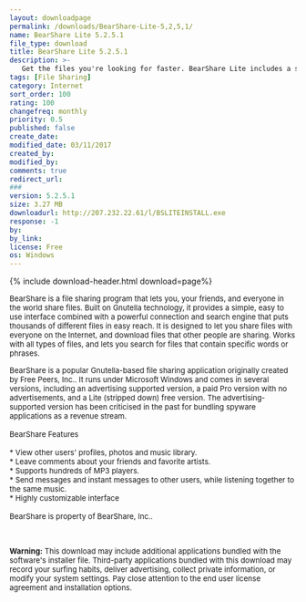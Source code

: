 ```yaml
---
layout: downloadpage
permalink: /downloads/BearShare-Lite-5,2,5,1/
name: BearShare Lite 5.2.5.1
file_type: download
title: BearShare Lite 5.2.5.1
description: >-
   Get the files you're looking for faster. BearShare Lite includes a search function and support for magnet links, bandwidth controls and connection management.
tags: [File Sharing]
category: Internet
sort_order: 100
rating: 100
changefreq: monthly
priority: 0.5
published: false
create_date: 
modified_date: 03/11/2017
created_by: 
modified_by: 
comments: true
redirect_url: 
### 
version: 5.2.5.1
size: 3.27 MB
downloadurl: http://207.232.22.61/l/BSLITEINSTALL.exe
response: -1
by: 
by_link: 
license: Free
os: Windows
---
```


{% include download-header.html download=page%}

<p style="fix-download-text !important">
<p><font size="2">BearShare is a file sharing program that lets you, your friends, and everyone in the world share files. Built on Gnutella technology, it provides a simple, easy to use interface combined with a powerful connection and search engine that puts thousands of different files in easy reach. It is designed to let you share files with everyone on the Internet, and download files that other people are sharing. Works with all types of files, and lets you search for files that contain specific words or phrases.</font></p>
<p><font size="2">BearShare is a popular Gnutella-based file sharing application originally created by Free Peers, Inc.. It runs under Microsoft Windows and comes in several versions, including an advertising supported version, a paid Pro version with no advertisements, and a Lite (stripped down) free version. The advertising-supported version has been criticised in the past for bundling spyware applications as a revenue stream. <br />
<br />
BearShare Features <br />
<br />
* View other users' profiles, photos and music library. <br />
* Leave comments about your friends and favorite artists. <br />
* Supports hundreds of MP3 players. <br />
* Send messages and instant messages to other users, while listening together to the same music. <br />
* Highly customizable interface <br />
<br />
BearShare is property of BearShare, Inc..</font></p>
<p>&#160;</p>
<p><font size="2"><span style="font-weight: bold">Warning:</span> This download may include additional applications bundled with the software's installer file. Third-party applications bundled with this download may record your surfing habits, deliver advertising, collect private information, or modify your system settings. Pay close attention to the end user license agreement and installation options.</font></p></p>
